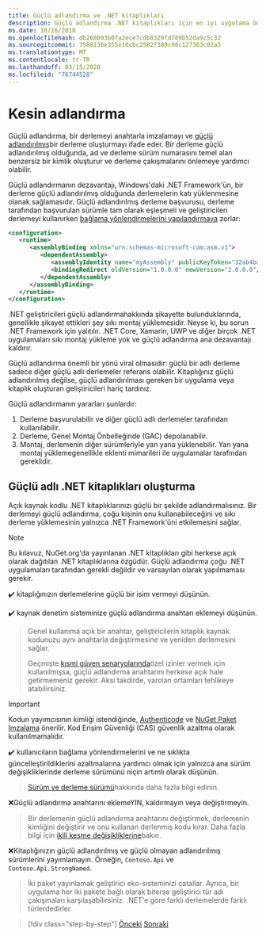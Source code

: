 ```yaml
---
title: Güçlü adlandırma ve .NET kitaplıkları
description: Güçlü adlandırma .NET kitaplıkları için en iyi uygulama önerileri.
ms.date: 10/16/2018
ms.openlocfilehash: db268093b07a2ece7cdb8329fd789b52da9c5c32
ms.sourcegitcommit: 7588136e355e10cbc2582f389c90c127363c02a5
ms.translationtype: MT
ms.contentlocale: tr-TR
ms.lasthandoff: 03/15/2020
ms.locfileid: "76744528"
---
```

# <a name="strong-naming"></a>Kesin adlandırma

Güçlü adlandırma, bir derlemeyi anahtarla imzalamayı ve [güçlü adlandırılmış](../assembly/strong-named.md)bir derleme oluşturmayı ifade eder. Bir derleme güçlü adlandırılmış olduğunda, ad ve derleme sürüm numarasını temel alan benzersiz bir kimlik oluşturur ve derleme çakışmalarını önlemeye yardımcı olabilir.

Güçlü adlandırmanın dezavantajı, Windows'daki .NET Framework'ün, bir derleme güçlü adlandırılmış olduğunda derlemelerin katı yüklenmesine olanak sağlamasıdır. Güçlü adlandırılmış derleme başvurusu, derleme tarafından başvurulan sürümle tam olarak eşleşmeli ve geliştiricileri derlemeyi kullanırken [bağlama yönlendirmelerini yapılandırmaya](../../framework/configure-apps/redirect-assembly-versions.md) zorlar:

```xml
<configuration>
   <runtime>
      <assemblyBinding xmlns="urn:schemas-microsoft-com:asm.v1">
         <dependentAssembly>
            <assemblyIdentity name="myAssembly" publicKeyToken="32ab4ba45e0a69a1" culture="neutral" />
            <bindingRedirect oldVersion="1.0.0.0" newVersion="2.0.0.0"/>
         </dependentAssembly>
      </assemblyBinding>
   </runtime>
</configuration>
```

.NET geliştiricileri güçlü adlandırmahakkında şikayette bulunduklarında, genellikle şikayet ettikleri şey sıkı montaj yüklemesidir. Neyse ki, bu sorun .NET Framework için yalıtılır. .NET Core, Xamarin, UWP ve diğer birçok .NET uygulamaları sıkı montaj yükleme yok ve güçlü adlandırma ana dezavantajı kaldırır.

Güçlü adlandırma önemli bir yönü viral olmasıdır: güçlü bir adlı derleme sadece diğer güçlü adlı derlemeler referans olabilir. Kitaplığınız güçlü adlandırılmış değilse, güçlü adlandırılması gereken bir uygulama veya kitaplık oluşturan geliştiricileri hariç tardınız.

Güçlü adlandırmanın yararları şunlardır:

1. Derleme başvurulabilir ve diğer güçlü adlı derlemeler tarafından kullanılabilir.
2. Derleme, Genel Montaj Önbelleğinde (GAC) depolanabilir.
3. Montaj, derlemenin diğer sürümleriyle yan yana yüklenebilir. Yan yana montaj yüklemegenellikle eklenti mimarileri ile uygulamalar tarafından gereklidir.

## <a name="create-strong-named-net-libraries"></a>Güçlü adlı .NET kitaplıkları oluşturma

Açık kaynak kodlu .NET kitaplıklarınızı güçlü bir şekilde adlandırmalısınız. Bir derlemeyi güçlü adlandırma, çoğu kişinin onu kullanabileceğini ve sıkı derleme yüklemesinin yalnızca .NET Framework'üni etkilemesini sağlar.

> [!NOTE]
> Bu kılavuz, NuGet.org'da yayınlanan .NET kitaplıkları gibi herkese açık olarak dağıtılan .NET kitaplıklarına özgüdür. Güçlü adlandırma çoğu .NET uygulamaları tarafından gerekli değildir ve varsayılan olarak yapılmaması gerekir.

✔️ kitaplığınızın derlemelerine güçlü bir isim vermeyi düşünün.

✔️ kaynak denetim sisteminize güçlü adlandırma anahtarı eklemeyi düşünün.

> Genel kullanıma açık bir anahtar, geliştiricilerin kitaplık kaynak kodunuzu aynı anahtarla değiştirmesine ve yeniden derlemesini sağlar.
>
> Geçmişte [kısmi güven senaryolarında](../../framework/misc/using-libraries-from-partially-trusted-code.md)özel izinler vermek için kullanılmışsa, güçlü adlandırma anahtarını herkese açık hale getirmemeniz gerekir. Aksi takdirde, varolan ortamları tehlikeye atabilirsiniz.

> [!IMPORTANT]
> Kodun yayımcısının kimliği istendiğinde, [Authenticode](/windows-hardware/drivers/install/authenticode) ve [NuGet Paket İmzalama](/nuget/create-packages/sign-a-package) önerilir. Kod Erişim Güvenliği (CAS) güvenlik azaltma olarak kullanılmamalıdır.

✔️ kullanıcıların bağlama yönlendirmelerini ve ne sıklıkta güncelleştirildiklerini azaltmalarına yardımcı olmak için yalnızca ana sürüm değişikliklerinde derleme sürümünü niçin artımlı olarak düşünün.

> [Sürüm ve derleme sürümü](./versioning.md#assembly-version)hakkında daha fazla bilgi edinin.

❌Güçlü adlandırma anahtarını eklemeYIN, kaldırmayın veya değiştirmeyin.

> Bir derlemenin güçlü adlandırma anahtarını değiştirmek, derlemenin kimliğini değiştirir ve onu kullanan derlenmiş kodu kırar. Daha fazla bilgi için [ikili kesme değişikliklerine](./breaking-changes.md#binary-breaking-change)bakın.

❌Kitaplığınızın güçlü adlandırılmış ve güçlü olmayan adlandırılmış sürümlerini yayımlamayın. Örneğin, `Contoso.Api` ve `Contoso.Api.StrongNamed`.

> İki paket yayınlamak geliştirici eko-sisteminizi çatallar. Ayrıca, bir uygulama her iki pakete bağlı olarak biterse geliştirici tür adı çakışmaları karşılaşabilirsiniz. .NET'e göre farklı derlemelerde farklı türlerdedirler.

>[!div class="step-by-step"]
>[Önceki](cross-platform-targeting.md)
>[Sonraki](nuget.md)

